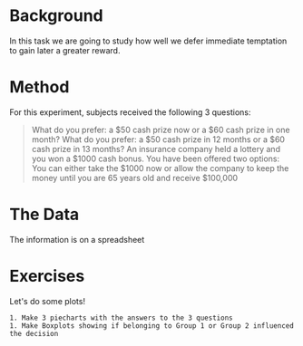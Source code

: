 # Background

In this task we are going to study how well we defer immediate temptation to gain later a greater reward.  

# Method

For this experiment, subjects received the following 3 questions:

> What do you prefer: a $50 cash prize now or a $60 cash prize in one month?
> What do you prefer: a $50 cash prize in 12 months or a $60 cash prize in 13 months?
> An insurance company held a lottery and you won a $1000 cash bonus. You have been offered two options: You can either take the $1000 now or allow the company to keep the money until you are 65 years old and receive $100,000


# The Data

The information is on a spreadsheet


# Exercises

Let's do some plots!

```
1. Make 3 piecharts with the answers to the 3 questions
1. Make Boxplots showing if belonging to Group 1 or Group 2 influenced the decision 
```